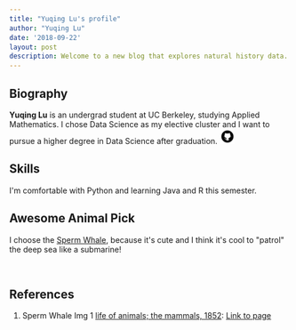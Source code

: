 ```yaml
---
title: "Yuqing Lu's profile"
author: "Yuqing Lu"
date: '2018-09-22'
layout: post
description: Welcome to a new blog that explores natural history data.
---
```


## Biography 

**Yuqing Lu** is an undergrad student at UC Berkeley, studying Applied Mathematics. I chose Data Science as my elective cluster and I want to pursue a higher degree in Data Science after graduation. 
 <a href="https://github.com/lynluyq"><img src="../assets/img/github2.png" width="27" height="27"></a>

## Skills

I'm comfortable with Python and learning Java and R this semester. 

## Awesome Animal Pick

I choose the [Sperm Whale](https://en.wikipedia.org/wiki/Sperm_whale), because it's cute and I think it's cool to "patrol" the deep sea like a submarine!

<center><p><img src="../assets/img/Mother_and_baby_sperm_whale.jpg" alt=""></p></center>
 
## References

1. Sperm Whale Img 1 [life of animals; the mammals, 1852](https://oceanwide-expeditions.com/to-do/wildlife/sperm-whale): [Link to page](https://oceanwide-4579.kxcdn.com/uploads/media-dynamic/cache/widen_1100/uploads/media/default/0001/18/thumb_17956_default_1600.jpeg)

